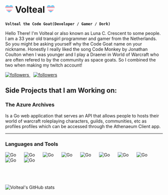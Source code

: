 # <img src="./img/image.png" height="25"> Volteal <img src="./img/image.png" height="25">

**`Volteal the Code Goat(Developer / Gamer / Dork)`**

Hello There! I'm Volteal or also known as Luna C. Crescent to some people. I am a 33 year old transgirl programmer and gamer from the Netherlands. So you might be asking yourself why the Code Goat name on your nickname. Honestly I really liked the song Code Monkey by Jonathan Coulton when I was younger and I play a Draenei in World of Warcraft who are often refered to by the community as space goats. So I combined the two when making my twitch account!

<p align="left">
  <a style="padding-right:10px;" href="hhttps://www.twitch.tv/voltealthecodegoat">
    <img alt="followers" title="Follow me on Twitch" src="https://img.shields.io/twitch/status/voltealthecodegoat?style=for-the-badge&logo=twitch&label=follow on Twitch&labelColor=cccccc&color=dddddd&logoColor=black"/>
  </a>
  <a style="padding-right:10px;" href="https://github.com/volteal?tab=followers">
    <img alt="followers" title="Follow me on Github" src="https://custom-icon-badges.demolab.com/github/followers/volteal?color=236ad3&labelColor=1155ba&style=for-the-badge&logo=person-add&label=Follow on Github&logoColor=white"/>
  </a>
</p>

## Side Projects that I am Working on:

### The Azure Archives
Is a Go web application that serves an API that allows people to hosts their world of warcraft roleplaying characters, guilds, communities, etc as profiles profiles which can be accessed through the Athenaeum Client app.

---

### Languages and Tools

<img align="left" alt="Go" width="50px" style="padding-right:10px;" src="https://cdn.jsdelivr.net/gh/devicons/devicon@latest/icons/go/go-original.svg" />
<img align="left" alt="Go" width="50px" style="padding-right:10px;" src="https://cdn.jsdelivr.net/gh/devicons/devicon@latest/icons/css3/css3-original.svg" />
<img align="left" alt="Go" width="50px" style="padding-right:10px;" src="https://cdn.jsdelivr.net/gh/devicons/devicon@latest/icons/html5/html5-original.svg" />
<img align="left" alt="Go" width="50px" style="padding-right:10px;" src="https://cdn.jsdelivr.net/gh/devicons/devicon@latest/icons/postgresql/postgresql-original.svg" />
<img align="left" alt="Go" width="50px" style="padding-right:10px;" src="https://cdn.jsdelivr.net/gh/devicons/devicon@latest/icons/archlinux/archlinux-original.svg" />
<img align="left" alt="Go" width="50px" style="padding-right:10px;" src="https://cdn.jsdelivr.net/gh/devicons/devicon@latest/icons/git/git-original.svg" />
<img align="left" alt="Go" width="50px" style="padding-right:10px;" src="https://cdn.jsdelivr.net/gh/devicons/devicon@latest/icons/php/php-original.svg" />
<img align="left" alt="Go" width="50px" style="padding-right:10px;" src="https://cdn.jsdelivr.net/gh/devicons/devicon@latest/icons/laravel/laravel-original.svg" />
<img align="left" alt="Go" width="50px" style="padding-right:10px;" src="https://cdn.jsdelivr.net/gh/devicons/devicon@latest/icons/lua/lua-original.svg" />
<img align="left" alt="Go" width="50px" style="padding-right:10px;" src="https://cdn.jsdelivr.net/gh/devicons/devicon@latest/icons/docker/docker-original.svg" />

<br />
<br />

#

<br />

![Volteal's GitHub stats](https://github-readme-stats.vercel.app/api?username=volteal&show_icons=true&theme=radical)